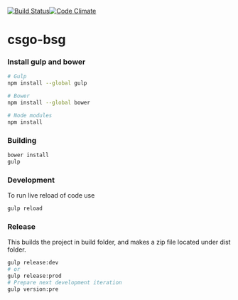 [![Build Status](https://travis-ci.org/crea1/csgo-bsg.svg?branch=develop)](https://travis-ci.org/crea1/csgo-bsg)[![Code Climate](https://codeclimate.com/github/crea1/csgo-bsg/badges/gpa.svg)](https://codeclimate.com/github/crea1/csgo-bsg)
# csgo-bsg

### Install gulp and bower
```bash
# Gulp
npm install --global gulp

# Bower
npm install --global bower

# Node modules
npm install
```


### Building 
```bash
bower install
gulp
```

### Development

To run live reload of code use

```bash
gulp reload
```

### Release

This builds the project in build folder, and makes a zip file located under dist folder.

```bash
gulp release:dev
# or
gulp release:prod
# Prepare next development iteration
gulp version:pre
```

